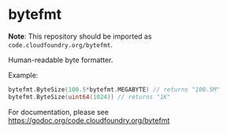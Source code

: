bytefmt
=======

**Note**: This repository should be imported as `code.cloudfoundry.org/bytefmt`.

Human-readable byte formatter.

Example:

```go
bytefmt.ByteSize(100.5*bytefmt.MEGABYTE) // returns "100.5M"
bytefmt.ByteSize(uint64(1024)) // returns "1K"
```

For documentation, please see https://godoc.org/code.cloudfoundry.org/bytefmt
